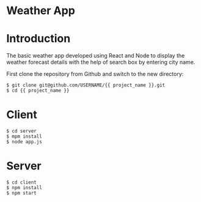 # Weather App

# Introduction
The basic weather app developed using React and Node to display the weather forecast details with the help of search box by entering city name.

First clone the repository from Github and switch to the new directory:

    $ git clone git@github.com/USERNAME/{{ project_name }}.git
    $ cd {{ project_name }} 
    
# Client
    $ cd server
    $ mpm install
    $ node app.js 
    
# Server
    $ cd client
    $ npm install
    $ npm start
